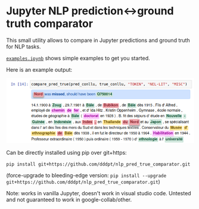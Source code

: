 # Jupyter NLP prediction<->ground truth comparator

This small utility allows to compare in Jupyter predictions and ground truth for NLP tasks. 

[`examples.ipynb`](./examples.ipynb) shows simple examples to get you started.

Here is an example output:

![A Ground Truth Prediction comparison](./example_data/screenshot.png "An example ground truth<->prediction comparison")

Can be directly installed using pip over git+https:
```
pip install git+https://github.com/dddpt/nlp_pred_true_comparator.git
```

(force-upgrade to bleeding-edge version: ```pip install --upgrade git+https://github.com/dddpt/nlp_pred_true_comparator.git```)

Note: works in vanilla Jupyter, doesn't work in visual studio code. Untested and not guaranteed to work in google-collab/other.